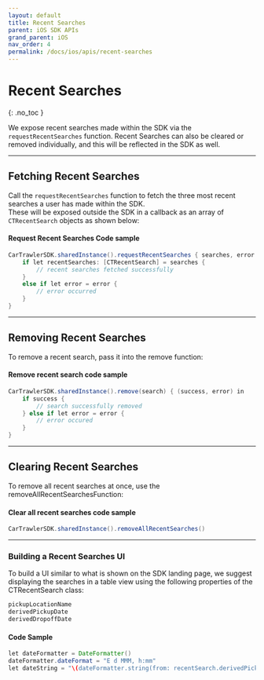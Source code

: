 ```yaml
---
layout: default
title: Recent Searches
parent: iOS SDK APIs
grand_parent: iOS
nav_order: 4
permalink: /docs/ios/apis/recent-searches
---
```


# Recent Searches

{: .no_toc }

We expose recent searches made within the SDK via the `requestRecentSearches` function. Recent Searches can also be cleared or removed individually, and this will be reflected in the SDK as well.

---

## Fetching Recent Searches

Call the `requestRecentSearches` function to fetch the three most recent searches a user has made within the SDK.<br/> These will be exposed outside the SDK in a callback as an array of `CTRecentSearch` objects as shown below: 

#### Request Recent Searches Code sample
```java
CarTrawlerSDK.sharedInstance().requestRecentSearches { searches, error in
    if let recentSearches: [CTRecentSearch] = searches {
        // recent searches fetched successfully
    }
    else if let error = error {
        // error occurred 
    }
}
```
---

## Removing Recent Searches

To remove a recent search, pass it into the remove function: 

#### Remove recent search code sample

```java
CarTrawlerSDK.sharedInstance().remove(search) { (success, error) in
    if success {
        // search successfully removed 
    } else if let error = error {
        // error occured
    }
}
```
---

## Clearing Recent Searches

To remove all recent searches at once, use the removeAllRecentSearchesFunction:

#### Clear all recent searches code sample

```java
CarTrawlerSDK.sharedInstance().removeAllRecentSearches()
```
---

### Building a Recent Searches UI

To build a UI similar to what is shown on the SDK landing page, we suggest displaying the searches in a table view using the following properties of the CTRecentSearch class: 

```java
pickupLocationName
derivedPickupDate
derivedDropoffDate
```

#### Code Sample

```java
let dateFormatter = DateFormatter()
dateFormatter.dateFormat = "E d MMM, h:mm"
let dateString = "\(dateFormatter.string(from: recentSearch.derivedPickupDate)) - \(dateFormatter.string(from: recentSearch.derivedDropoffDate))"
```